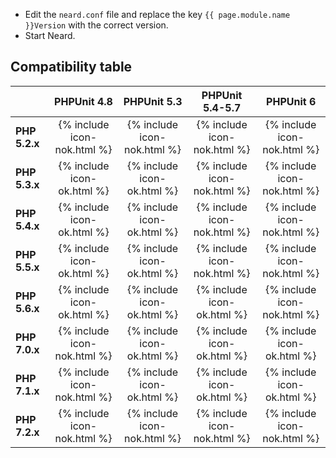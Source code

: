 * Edit the `neard.conf` file and replace the key `{{ page.module.name }}Version` with the correct version.
* Start Neard.

## Compatibility table

|               | PHPUnit 4.8                 | PHPUnit 5.3                 | PHPUnit 5.4-5.7             | PHPUnit 6                   |
| ------------- |:---------------------------:|:---------------------------:|:---------------------------:|:---------------------------:|
| **PHP 5.2.x** | {% include icon-nok.html %} | {% include icon-nok.html %} | {% include icon-nok.html %} | {% include icon-nok.html %} |
| **PHP 5.3.x** | {% include icon-ok.html %}  | {% include icon-ok.html %}  | {% include icon-nok.html %} | {% include icon-nok.html %} |
| **PHP 5.4.x** | {% include icon-ok.html %}  | {% include icon-ok.html %}  | {% include icon-nok.html %} | {% include icon-nok.html %} |
| **PHP 5.5.x** | {% include icon-ok.html %}  | {% include icon-ok.html %}  | {% include icon-nok.html %} | {% include icon-nok.html %} |
| **PHP 5.6.x** | {% include icon-ok.html %}  | {% include icon-ok.html %}  | {% include icon-ok.html %}  | {% include icon-nok.html %} |
| **PHP 7.0.x** | {% include icon-nok.html %} | {% include icon-ok.html %}  | {% include icon-ok.html %}  | {% include icon-ok.html %}  |
| **PHP 7.1.x** | {% include icon-nok.html %} | {% include icon-ok.html %}  | {% include icon-ok.html %}  | {% include icon-ok.html %}  |
| **PHP 7.2.x** | {% include icon-nok.html %} | {% include icon-nok.html %} | {% include icon-nok.html %} | {% include icon-nok.html %} |